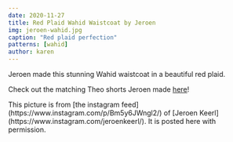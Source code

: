 ```yaml
---
date: 2020-11-27
title: Red Plaid Wahid Waistcoat by Jeroen
img: jeroen-wahid.jpg
caption: "Red plaid perfection"
patterns: [wahid]
author: karen
---
```

Jeroen made this stunning Wahid waistcoat in a beautiful red plaid.

Check out the matching Theo shorts Jeroen made [here](https://freesewing.org/showcase/theo-jeroen/)!

<Note>
This picture is from [the instagram feed](https://www.instagram.com/p/Bm5y6JWngl2/) of [Jeroen Keerl](https://www.instagram.com/jeroenkeerl/). It is posted here with permission.
</Note>

